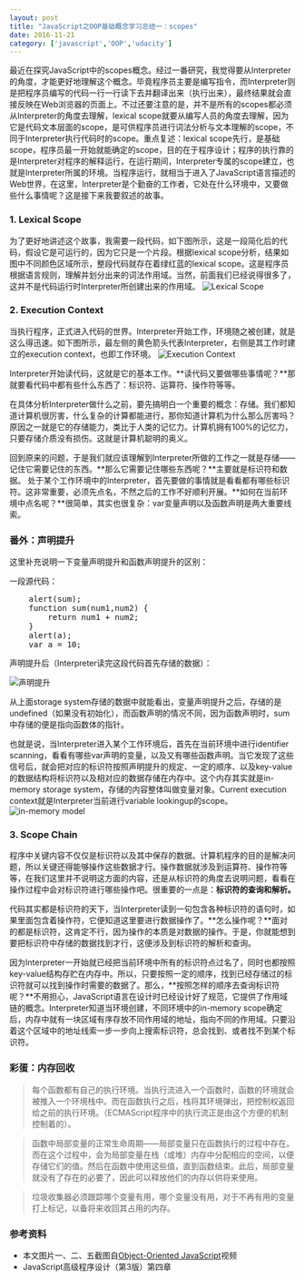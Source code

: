 ```yaml
---
layout: post
title: "JavaScript之OOP基础概念学习总结一：scopes"
date: 2016-11-21
category: ['javascript','OOP','udacity']
---
```



最近在探究JavaScript中的scopes概念。经过一番研究，我觉得要从Interpreter的角度，才能更好地理解这个概念。毕竟程序员主要是编写指令，而Interpreter则是把程序员编写的代码一行一行读下去并翻译出来（执行出来），最终结果就会直接反映在Web浏览器的页面上。不过还要注意的是，并不是所有的scopes都必须从Interpreter的角度去理解，lexical scope就要从编写人员的角度去理解，因为它是代码文本层面的scope，是可供程序员进行词法分析与文本理解的scope，不同于Interpreter执行代码时的scope。重点复述：lexical scope先行，是基础scope，程序员最一开始就能确定的scope，目的在于程序设计；程序的执行靠的是Interpreter对程序的解释运行，在运行期间，Interpreter专属的scope建立，也就是Interpreter所属的环境。当程序运行，就相当于进入了JavaScript语言描述的Web世界，在这里，Interpreter是个勤奋的工作者，它处在什么环境中，又要做些什么事情呢？这是接下来我要叙述的故事。

### 1. Lexical Scope
为了更好地讲述这个故事，我需要一段代码，如下图所示，这是一段简化后的代码，假设它是可运行的，因为它只是一个片段。根据lexical scope分析，结果如图中不同颜色区域所示，整段代码就存在着绿红蓝的lexical scope。这是程序员根据语言规则，理解并划分出来的词法作用域。当然，前面我们已经说得很多了，这并不是代码运行时Interpreter所创建出来的作用域。
![Lexical Scope](http://i1.piimg.com/582676/f5df857dcf0be119.png)

### 2. Execution Context
当执行程序，正式进入代码的世界。Interpreter开始工作，环境随之被创建，就是这么得迅速。如下图所示，最左侧的黄色箭头代表Interpreter，右侧是其工作时建立的execution context，也即工作环境。
![Execution Context](http://i1.piimg.com/582676/1d71d5914a5d7eb9.png)

Interpreter开始读代码，这就是它的基本工作。**读代码又要做哪些事情呢？**那就要看代码中都有些什么东西了：标识符、运算符、操作符等等。

在具体分析Interpreter做什么之前，要先搞明白一个重要的概念：存储。我们都知道计算机很厉害，什么复杂的计算都能进行，那你知道计算机为什么那么厉害吗？原因之一就是它的存储能力，类比于人类的记忆力。计算机拥有100%的记忆力，只要存储介质没有损伤。这就是计算机聪明的奥义。

回到原来的问题，于是我们就应该理解到Interpreter所做的工作之一就是存储——记住它需要记住的东西。**那么它需要记住哪些东西呢？**主要就是标识符和数据。
处于某个工作环境中的Interpreter，首先要做的事情就是看看都有哪些标识符。这非常重要，必须先点名，不然之后的工作不好顺利开展。**如何在当前环境中点名呢？**很简单，其实也很复杂：var变量声明以及函数声明是两大重要线索。

### 番外：声明提升
这里补充说明一下变量声明提升和函数声明提升的区别：

一段源代码：

<pre class="brush: js">
    alert(sum);
    function sum(num1,num2) {
        return num1 + num2;
    }
    alert(a);
    var a = 10;
</pre>

声明提升后（Interpreter读完这段代码首先存储的数据）：


![声明提升](http://i1.piimg.com/582676/abe19838776463db.png)

从上面storage system存储的数据中就能看出，变量声明提升之后，存储的是undefined（如果没有初始化），而函数声明的情况不同，因为函数声明时，sum中存储的便是指向函数体的指针。


也就是说，当Interpreter进入某个工作环境后，首先在当前环境中进行identifier scanning，看看有哪些var声明的变量，以及又有哪些函数声明。当它发现了这些信号后，就会把对应的标识符按照声明提升的规定、一定的顺序、以及key-value的数据结构将标识符以及相对应的数据存储在内存中。这个内存其实就是in-memory storage system，存储的内容整体叫做变量对象。Current execution context就是Interpreter当前进行variable lookingup的scope。
![in-memory model](http://i1.piimg.com/582676/ea8b433606cc9c54.png)

### 3. Scope Chain
程序中关键内容不仅仅是标识符以及其中保存的数据。计算机程序的目的是解决问题，所以关键还得能够操作这些数据才行。操作数据就涉及到运算符、操作符等等，在我们这里并不说明这方面的内容，还是从标识符的角度去说明问题，看看在操作过程中会对标识符进行哪些操作吧。很重要的一点是：**标识符的查询和解析。**


代码其实都是标识符的天下，当Interpreter读到一句包含各种标识符的语句时，如果里面包含着操作符，它便知道这里要进行数据操作了。**怎么操作呢？**面对的都是标识符，这肯定不行，因为操作的本质是对数据的操作。于是，你就能想到要把标识符中存储的数据找到才行，这便涉及到标识符的解析和查询。

因为Interpreter一开始就已经把当前环境中所有的标识符点过名了，同时也都按照key-value结构存贮在内存中。所以，只要按照一定的顺序，找到已经存储过的标识符就可以找到操作时需要的数据了。那么，**按照怎样的顺序去查询标识符呢？**不用担心，JavaScript语言在设计时已经设计好了规范，它提供了作用域链的概念。Interpreter知道当环境创建，不同环境中的in-memory scope确定后，内存中就有一块区域有序存放不同作用域的地址，指向不同的作用域。只要沿着这个区域中的地址线索一步一步向上搜索标识符，总会找到、或者找不到某个标识符。

### 彩蛋：内存回收

>每个函数都有自己的执行环境。当执行流进入一个函数时，函数的环境就会被推入一个环境栈中。而在函数执行之后，栈将其环境弹出，把控制权返回给之前的执行环境。（ECMAScript程序中的执行流正是由这个方便的机制控制着的）。


>函数中局部变量的正常生命周期——局部变量只在函数执行的过程中存在。而在这个过程中，会为局部变量在栈（或堆）内存中分配相应的空间，以便存储它们的值。然后在函数中使用这些值，直到函数结束。此后，局部变量就没有了存在的必要了，因此可以释放他们的内存以供将来使用。


>垃圾收集器必须跟踪哪个变量有用，哪个变量没有用，对于不再有用的变量打上标记，以备将来收回其占用的内存。


### 参考资料

+ 本文图片一、二、五截图自[Object-Oriented JavaScript](https://cn.udacity.com/course/object-oriented-javascript--ud015)视频
+ JavaScript高级程序设计（第3版）第四章



